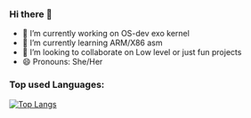 ### Hi there 👋


- 🔭 I’m currently working on OS-dev exo kernel 
- 🌱 I’m currently learning ARM/X86 asm 
- 👯 I’m looking to collaborate on Low level or just fun projects 
- 😄 Pronouns: She/Her


### Top used Languages:
[![Top Langs](https://github-readme-stats.vercel.app/api/top-langs/?username=TrashCatCait&layout=compact)](https://github.com/anuraghazra/github-readme-stats)
